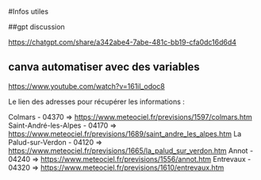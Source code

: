 #Infos utiles

##gpt discussion

https://chatgpt.com/share/a342abe4-7abe-481c-bb19-cfa0dc16d6d4

## canva automatiser avec des variables

https://www.youtube.com/watch?v=161il_odoc8 




Le lien des adresses pour récupérer les informations : 

Colmars - 04370 => https://www.meteociel.fr/previsions/1597/colmars.htm 
Saint-André-les-Alpes - 04170 => https://www.meteociel.fr/previsions/1689/saint_andre_les_alpes.htm 
La Palud-sur-Verdon - 04120 => https://www.meteociel.fr/previsions/1665/la_palud_sur_verdon.htm 
Annot - 04240 => https://www.meteociel.fr/previsions/1556/annot.htm 
Entrevaux - 04320 => https://www.meteociel.fr/previsions/1610/entrevaux.htm 